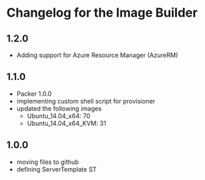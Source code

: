 Changelog for the Image Builder
=================================================
1.2.0
------------
- Adding support for Azure Resource Manager (AzureRM)

1.1.0
------------
- Packer 1.0.0
- implementing custom shell script for provisioner
- updated the following images
  - Ubuntu_14.04_x64: 70
  - Ubuntu_14.04_x64_KVM: 31

1.0.0
------
- moving files to github
- defining ServerTemplate ST
